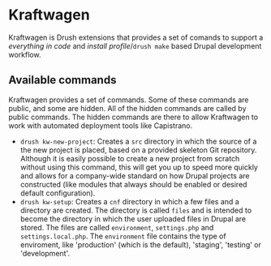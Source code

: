 # Kraftwagen

Kraftwagen is Drush extensions that provides a set of comands to support a 
_everything in code_ and _install profile_/`drush make` based Drupal development
workflow.

## Available commands

Kraftwagen provides a set of commands. Some of these commands are public, and 
some are hidden. All of the hidden commands are called by public commands. The
hidden commands are there to allow Kraftwagen to work with automated deployment
tools like Capistrano.

* `drush kw-new-project`: Creates a `src` directory in which the source of a the
  new project is placed, based on a provided skeleton Git repository. Although 
  it is easily possible to create a new project from scratch without using this
  command, this will get you up to speed more quickly and allows for a 
  company-wide standard on how Drupal projects are constructed (like modules
  that always should be enabled or desired default configuration).
* `drush kw-setup`: Creates a `cnf` directory in which a few files and a 
  directory are created. The directory is called `files` and is intended to 
  become the directory in which the user uploaded files in Drupal are stored.
  The files are called `environment`, `settings.php` and `settings.local.php`.
  The `environment` file contains the type of enviroment, like 'production' 
  (which is the default), 'staging', 'testing' or 'development'.